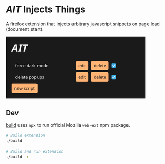 # _AIT_ Injects Things

A firefox extension that injects arbitrary javascript snippets on page load (document_start).

![Example image](.assets/example.png)

## Dev

[build](build) uses `npx` to run official Mozilla `web-ext` npm package.

```sh
# Build extension
./build

# Build and run extension
./build -r
```
